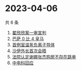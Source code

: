 # 2023-04-06

共 6 条

<!-- BEGIN ZHIHUSEARCH -->
<!-- 最后更新时间 Thu Apr 06 2023 18:12:09 GMT+0800 (China Standard Time) -->
1. [翟欣欣案一审宣判](https://www.zhihu.com/search?q=翟欣欣案一审宣判)
1. [巴萨 0 比 4 皇马](https://www.zhihu.com/search?q=巴萨%200%20比%204%20皇马)
1. [首例室温氢负离子导体](https://www.zhihu.com/search?q=首例室温氢负离子导体)
1. [沙伊外长首次会晤](https://www.zhihu.com/search?q=沙伊外长首次会晤)
1. [法院认定谢娜张杰购房不存在跳单](https://www.zhihu.com/search?q=法院认定谢娜张杰购房不存在跳单)
1. [中电科回应](https://www.zhihu.com/search?q=中电科回应)
<!-- END ZHIHUSEARCH -->
